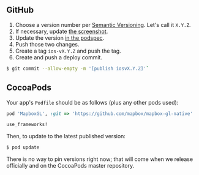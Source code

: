 ## GitHub

1. Choose a version number per [Semantic Versioning](http://semver.org/). Let's call it `X.Y.Z`.
1. If necessary, update [the screenshot](https://github.com/mapbox/mapbox-gl-native/blob/master/ios/screenshot.png).
1. Update the version [in the podspec](https://github.com/mapbox/mapbox-gl-native/blob/master/MapboxGL.podspec#L4). 
1. Push those two changes.
1. Create a tag `ios-vX.Y.Z` and push the tag. 
1. Create and push a deploy commit. 

```bash
$ git commit --allow-empty -m '[publish iosvX.Y.Z]'`
```

## CocoaPods

Your app's `Podfile` should be as follows (plus any other pods used): 

```ruby
pod 'MapboxGL', :git => 'https://github.com/mapbox/mapbox-gl-native'

use_frameworks!
```

Then, to update to the latest published version: 

```bash
$ pod update
```

There is no way to pin versions right now; that will come when we release officially and on the CocoaPods master repository. 